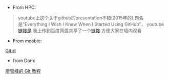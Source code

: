 - From HPC:

>youtube上这个关于github的presentation不错(2015年的),题名是”Everything I Wish I Knew When I Started Using GitHub”，
youtube[链接是](https://www.youtube.com/watch?v=KDUtjZHIx44)
我上传到百度网盘共享了一个[链接](https://pan.baidu.com/s/1nuR9FIT) 方便大家在墙内观看

- From mosbic:

[Git-it](http://jlord.us/git-it)

- from Dom:

[廖雪峰的 Git 教程](http://www.liaoxuefeng.com/wiki/0013739516305929606dd18361248578c67b8067c8c017b000)

